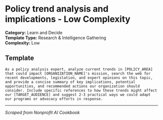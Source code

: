 # Policy trend analysis and implications - Low Complexity

**Category:** Learn and Decide  
**Template Type:** Research & Intelligence Gathering  
**Complexity:** Low

## Template

```
As a policy analysis expert, analyze current trends in [POLICY_AREA] that could impact [ORGANIZATION_NAME]'s mission, search the web for recent developments, legislation, and expert opinions on this topic, and provide a concise summary of key implications, potential opportunities, and recommended actions our organization should consider. Include specific references to how these trends might affect our [TARGET_AUDIENCE] and suggest 2-3 practical ways we could adapt our programs or advocacy efforts in response.
```

---
*Scraped from Nonprofit AI Cookbook*
